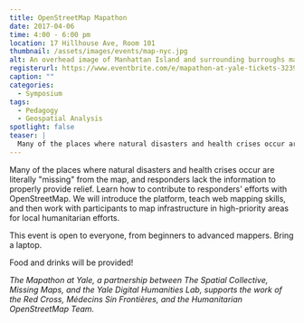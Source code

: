 ```yaml
---
title: OpenStreetMap Mapathon
date: 2017-04-06
time: 4:00 - 6:00 pm
location: 17 Hillhouse Ave, Room 101
thumbnail: /assets/images/events/map-nyc.jpg
alt: An overhead image of Manhattan Island and surrounding burroughs marked in green and black.
registerurl: https://www.eventbrite.com/e/mapathon-at-yale-tickets-32397818748
caption: ""
categories: 
  - Symposium
tags:
  - Pedagogy
  - Geospatial Analysis
spotlight: false 
teaser: |
  Many of the places where natural disasters and health crises occur are literally "missing" from the map, and responders lack the information to properly provide relief. Learn how to contribute to responders' efforts with OpenStreetMap.
---
```

Many of the places where natural disasters and health crises occur are literally "missing" from the map, and responders lack the information to properly provide relief. Learn how to contribute to responders' efforts with OpenStreetMap. We will introduce the platform, teach web mapping skills, and then  work with participants to map infrastructure in high-priority areas for local humanitarian efforts.

This event is open to everyone, from beginners to advanced mappers. Bring a laptop.

Food and drinks will be provided!

*The Mapathon at Yale, a partnership between The Spatial Collective, Missing Maps, and the Yale Digital Humanities Lab, supports the work of the Red Cross, Médecins Sin Frontières, and the Humanitarian OpenStreetMap Team.*